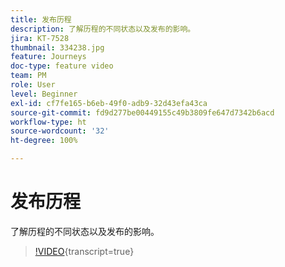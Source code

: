 ```yaml
---
title: 发布历程
description: 了解历程的不同状态以及发布的影响。
jira: KT-7528
thumbnail: 334238.jpg
feature: Journeys
doc-type: feature video
team: PM
role: User
level: Beginner
exl-id: cf7fe165-b6eb-49f0-adb9-32d43efa43ca
source-git-commit: fd9d277be00449155c49b3809fe647d7342b6acd
workflow-type: ht
source-wordcount: '32'
ht-degree: 100%

---
```


# 发布历程

了解历程的不同状态以及发布的影响。

>[!VIDEO](https://video.tv.adobe.com/v/334238?quality=12&learn=on){transcript=true}
